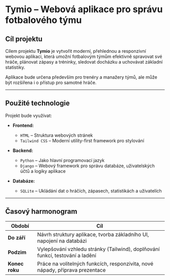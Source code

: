 # Tymio – Webová aplikace pro správu fotbalového týmu

## Cíl projektu

Cílem projektu **Tymio** je vytvořit moderní, přehlednou a responzivní webovou aplikaci, která umožní fotbalovým týmům efektivně spravovat své hráče, plánovat zápasy a tréninky, sledovat docházku a uchovávat základní statistiky.

Aplikace bude určena především pro trenéry a manažery týmů, ale může být rozšířena i o přístup pro samotné hráče.

---

## Použité technologie

Projekt bude využívat:

- **Frontend:**
  - `HTML` – Struktura webových stránek
  - `Tailwind CSS` – Moderní utility-first framework pro stylování

- **Backend:**
  - `Python` – Jako hlavní programovací jazyk
  - `Django` – Webový framework pro správu databáze, uživatelských účtů a logiky aplikace

- **Databáze:**
  - `SQLite` – Ukládání dat o hráčích, zápasech, statistikách a uživatelích

---

## Časový harmonogram

| Období              | Cíl                                                                             |
|---------------------|---------------------------------------------------------------------------------|
| **Do září**         | Návrh struktury aplikace, tvorba základního UI, napojení na databázi            |
| **Podzim**          | Vylepšování vzhledu stránky (Tailwind), doplňování funkcí, testování a ladění   |
| **Konec roku**      | Práce na volitelných funkcích, responzivita, nové nápady, příprava prezentace   |
